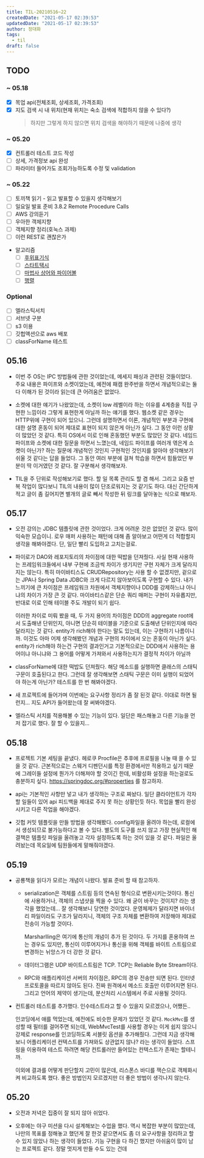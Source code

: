 ```yaml
---
title: TIL-20210516~22
createdDate: "2021-05-17 02:39:53"
updatedDate: "2021-05-17 02:39:53"
author: 정대화
tags:
  - til
draft: false
---
```


## TODO

### ~ 05.18

- [x] 목업 api(전체조회, 상세조회, 가격조회)
- [x] 지도 검색 시 내 위치(현재 위치는 숙소 검색에 적합하지 않을 수 있다?)
  > 하지만 그렇게 하지 않으면 위치 검색을 해야하기 때문에 나중에 생각

### ~ 05.20

- [x] 컨트롤러 테스트 코드 작성
- [ ] 상세, 가격정보 api 완성
- [ ] 파라미터 들어가도 조회가능하도록 수정 및 validation

### ~ 05.22

- [ ] 토끼책 읽기 - 읽고 발표할 수 있을지 생각해보기
- [ ] 일요일 발표 준비 3.8.2 Remote Procedure Calls
- [ ] AWS 강의듣기
- [ ] 우아한 객체지향
- [ ] 객체지향 정리(호눅스 과제)
- [ ] 이런 REST로 괜찮은가
- 알고리즘
  - [ ] [후위표기식](https://www.acmicpc.net/problem/1918)
  - [ ] [스타트택시](https://www.acmicpc.net/problem/19238)
  - [ ] [마법사 상어와 파이어볼](https://www.acmicpc.net/problem/20056)
  - [ ] [행렬](https://www.acmicpc.net/problem/1080)

### Optional

- [ ] 엘라스틱서치
- [ ] 서브넷 구분
- [ ] s3 이용
- [ ] 깃헙액션으로 aws 배포
- [ ] classForName 테스트

## 05.16

- 이번 주 OS는 IPC 방법들에 관한 것이었는데, 메세지 패싱과 관련된 것들이었다. 주요 내용은 파이프와 소켓이었는데, 예전에 패캠 완주반을 하면서 개념적으로는 둘 다 이해가 된 것이라 읽는데 큰 어려움은 없었다.

- 소켓에 대한 얘기가 나왔었는데, 소켓이 low 레벨이라 하는 이유를 4계층을 직접 구현한 느낌이라 그렇게 표현한게 아닐까 하는 얘기를 했다. 웹소켓 같은 경우는 HTTP위에 구현이 되어 있으니. 그런데 설명하면서 이론, 개념적인 부분과 구현에 대한 설명 혼동이 되어 제대로 표현이 되지 않은게 아닌가 싶다. 그 동안 이런 상황이 많았던 것 같다. 특히 OS에서 이로 인해 혼동했던 부분도 많았던 것 같다. 네임드 파이프와 소켓에 대한 질문을 하면서 느꼈는데, 네임드 파이프를 여러개 엮은게 소켓이 아닌가? 하는 질문에 개념적인 것인지 구현적인 것인지를 알아야 생각해보기 쉬울 것 같다는 답을 들었다. 그 동안 여러 부분에 걸쳐 학습을 하면서 힘들었던 부분이 딱 이거였던 것 같다. 잘 구분해서 생각해보자.

- TIL을 주 단위로 작성해보기로 했다. 할 일 목록 관리도 할 겸 해서. 그리고 요즘 반복 작업이 많다보니 TIL의 내용이 많이 단조로워지는 것 같기도 하다. 대신 간단하게 적고 글이 좀 길어지면 별개의 글로 빼서 작성한 뒤 링크를 달아놓는 식으로 해보자.

## 05.17

- 오전 강의는 JDBC 템플릿에 관한 것이었다. 크게 어려운 것은 없었던 것 같다. 많이 익숙한 모습이니. 로우 매퍼 사용하는 패턴에 대해 좀 알아보고 어떤게 더 적합할지 생각을 해봐야겠다. 단, 일단 빨리 도입하고 고치는걸로.

- 파이로가 DAO와 레포지토리의 차이점에 대한 떡밥을 던져줬다. 사실 현재 사용하는 프레임워크들에서 내부 구현에 조금씩 차이가 생기지만 구현 자체가 크게 달라지지는 않는다. 특히 마이바티스도 CRUDRepository는 사용 할 수 없겠지만, 겉으로는 JPA나 Spring Data JDBC와 크게 다르지 않아보이도록 구현할 수 있다. 내가 느끼기에 큰 차이점은 프레임워크 차원에서 객체지향이나 DDD를 강제하느냐 아니냐의 차이가 가장 큰 것 같다. 마이바티스같은 단순 쿼리 매퍼는 구현이 자유롭지만, 반대로 이로 인해 테이블 주도 개발이 되기 쉽다.

  이러한 차이로 미뤄 봤을 때, 두 가지 용어의 차이점은 DDD의 aggregate root에서 도출해낸 단위인지, 아니면 단순히 테이블을 기준으로 도출해낸 단위인지에 따라 달라지는 것 같다. entity가 rich해야 한다는 말도 있는데, 이는 구현하기 나름이니까. 이것도 아마 어제 생각해봤던 개념과 구현의 차이에서 오는 혼동이 아닌가 싶다. entity가 rich해야 하는건 구현의 결과인거고 기본적으로는 DDD에서 사용하는 용어이냐 아니냐와 그 용어를 어떻게 가져와서 사용하는지가 결정적 차이가 아닐까

- classForName에 대한 떡밥도 던져줬다. 해당 메소드를 실행하면 클래스의 스태틱 구문이 호출된다고 한다. 그런데 잘 생각해보면 스태틱 구문은 이미 실행이 되었어야 하는게 아닌가? 테스트를 한 번 해봐야겠다.

- 새 프로젝트에 들어가며 이번에는 요구사항 정리가 좀 잘 된것 같다. 이대로 하면 될런지... 지도 API가 들어왔는데 잘 써봐야겠다.

- 엘라스틱 서치를 적용해볼 수 있는 기능이 있다. 일단은 패스해놓고 다른 기능을 먼저 잡기로 했다. 잘 할 수 있을지...

## 05.18

- 프로젝트 기본 세팅을 끝냈다. 헤로쿠 Procfile은 추후에 프로필을 나눌 때 쓸 수 있을 것 같다. 근본적으로는 스웨거 디펜던시를 특정 환경에서만 적용하고 싶기 때문에 그레이들 설정에 뭔가가 더해져야 할 것이긴 한데, 비활성화 설정을 하는걸로도 충분하지 싶다. <https://springdoc.org/#properties> 를 참고하자.

- api는 기본적인 사항만 넣고 내가 생각하는 구조로 짜놨다. 일단 클라이언트가 각자 할 일들이 있어 api 피드백을 제대로 주지 못 하는 상황인듯 하다. 목업을 빨리 완성시키고 다른 작업을 해야겠다.

- 깃헙 커밋 템플릿을 만들 방법을 생각해봤다. config파일을 올려야 하는데, 로컬에서 생성되므로 불가능하다고 볼 수 있다. 별도의 도구를 쓰지 않고 가장 현실적인 해결책은 템플릿 파일을 올려놓고 각자 설정하도록 하는 것이 있을 것 같다. 파일은 올려놨는데 목요일에 팀원들에게 말해줘야겠다.

## 05.19

- 공룡책을 읽다가 모르는 개념이 나왔다. 발표 준비 할 때 참고하자.

  - serialization은 객체를 스트림 등의 연속된 형식으로 변환시키는것이다. 통신에 사용하거나, 객체의 스냅샷을 찍을 수 있다. 왜 굳이 바꾸는 것이지? 라는 생각을 했었는데... 잘 생각해보니 당연한 것이었다. 운영체제가 달라지면 바이너리 파일이라도 구조가 달라지니, 객체의 구조 자체를 변환하여 저장해야 제대로 전송이 가능할 것이다.

    Marsharlling은 여기에 통신의 개념이 추가 된 것이다. 두 가지를 혼용하여 쓰는 경우도 있지만, 통신이 이루어지거나 통신을 위해 객체를 바이트 스트림으로 변경하는 뉘앙스가 더 강한 것 같다.

  - 데이터그램은 UDP 바이트스트림은 TCP. TCP는 Reliable Byte Stream이다.

  - RPC와 애플리케이션 서버의 차이점은, RPC의 경우 전송만 되면 된다. 인터넷 프로토콜을 따르지 않아도 된다. 진짜 원격에서 메소드 호출만 이루어지면 된다. 그리고 언어의 제약이 생기는데, 분산처리 시스템에서 주로 사용될 것이다.

- 컨트롤러 테스트를 추가했다. 인수테스트라고 할 수 있을지 모르겠으나, 어쨌든..

  인코딩에서 애를 먹었는데, 예전에도 비슷한 문제가 있었던 것 같다. `MockMvc`를 생성할 때 필터를 걸어주면 되는데, WebMvcTest를 사용할 경우는 이게 쉽지 않으니 강제로 response를 인코딩하도록 서블릿 옵션을 추가해줬다. 그런데 지금 생각해보니 어플리케이션 컨텍스트를 가져와도 상관없지 않나? 라는 생각이 들었다. 스프링을 이용하여 테스트 하려면 해당 컨트롤러만 들어있는 컨텍스트가 존재는 할테니까.

  이외에 결과를 어떻게 판단할지 고민이 많은데, 리스폰스 바디를 잭슨으로 객체화시켜 비교하도록 했다. 좋은 방법인지 모르겠지만 더 좋은 방법이 생각나지 않는다.

## 05.20

- 오전과 저녁은 집중이 잘 되지 않아 쉬었다.

- 오후에는 야구 미션을 다시 설계해보는 수업을 했다. 역시 복잡한 부분이 많았는데, 나만의 목표를 정해놓고 했던게 잘 한것 같으면서도 좀 더 요구사항을 정리하고 할 수 있지 않았나 하는 생각이 들었다. 기능 구현을 다 하긴 했지만 아쉬움이 많이 남는 프로젝트 같다. 정말 멋지게 만들 수도 있는 건데
